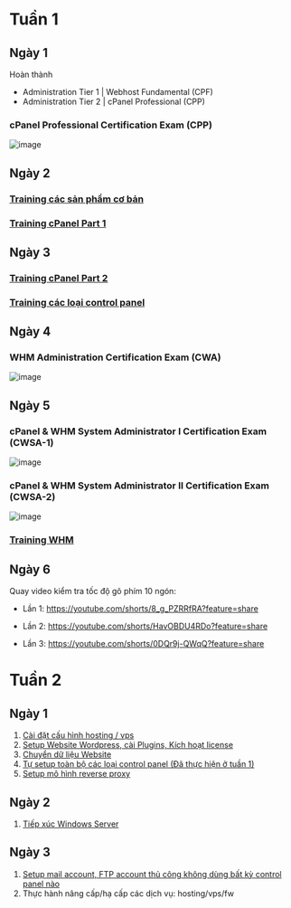 
# Tuần 1
## Ngày 1
Hoàn thành 
- Administration Tier 1 | Webhost Fundamental (CPF)
- Administration Tier 2 | cPanel Professional (CPP)

### cPanel Professional Certification Exam (CPP)

![image](https://github.com/user-attachments/assets/5b593f6c-8a8c-4500-9e13-b53ee3984094)


## Ngày 2
### [Training các sản phẩm cơ bản](https://github.com/TRI4548/Vietnix/blob/main/KienThuc/SanPhamCoBan.md#c%C3%A1c-s%E1%BA%A3n-ph%E1%BA%A9m-c%C6%A1-b%E1%BA%A3n)
### [Training cPanel Part 1](https://github.com/TRI4548/Vietnix/blob/main/KienThuc/cPanel_Part1.md)


## Ngày 3
### [Training cPanel Part 2](https://github.com/TRI4548/Vietnix/blob/main/KienThuc/cPanel_Part%202.md)
### [Training các loại control panel](https://github.com/TRI4548/Vietnix/blob/main/KienThuc/ControlPanel.md)


## Ngày 4
### WHM Administration Certification Exam (CWA)

![image](https://github.com/user-attachments/assets/fc242919-ae41-4710-871a-fdc12973f47a)


## Ngày 5
### cPanel & WHM System Administrator I Certification Exam (CWSA-1)

![image](https://github.com/user-attachments/assets/4f941324-6e3a-4675-8338-402b7987ee77)

### cPanel & WHM System Administrator II Certification Exam (CWSA-2)

![image](https://github.com/user-attachments/assets/8c72a8bd-383e-4717-b112-42b6cfaf0ecc)

### [Training WHM](https://github.com/TRI4548/Vietnix/blob/main/KienThuc/WHM.md)

## Ngày 6
Quay video kiểm tra tốc độ gõ phím 10 ngón:

- Lần 1: https://youtube.com/shorts/8_g_PZRRfRA?feature=share

- Lần 2: https://youtube.com/shorts/HavOBDU4RDo?feature=share

- Lần 3: https://youtube.com/shorts/0DQr9j-QWqQ?feature=share


# Tuần 2
## Ngày 1
1. [Cài đặt cấu hình hosting / vps](https://github.com/TRI4548/Vietnix/blob/main/KienThuc/Tuan2/SetupHosting_VPS.md)
2. [Setup Website Wordpress, cài Plugins, Kích hoạt license](https://github.com/TRI4548/Vietnix/blob/main/KienThuc/Tuan2/SetupWordpress.md)
3. [Chuyển dữ liệu Website](https://github.com/TRI4548/Vietnix/blob/main/KienThuc/Tuan2/ChuyenDuLieuWebsite.md)
4. [Tự setup toàn bộ các loại control panel (Đã thực hiện ở tuần 1)](https://github.com/TRI4548/Vietnix/blob/main/KienThuc/ControlPanel.md)
5. [Setup mô hình reverse proxy](https://github.com/TRI4548/Vietnix/blob/main/KienThuc/Tuan2/ReverseProxyModel.md)

## Ngày 2
1. [Tiếp xúc Windows Server](https://github.com/TRI4548/Vietnix/blob/main/KienThuc/Tuan2/WindowsServer.md)

## Ngày 3
1. [Setup mail account, FTP account thủ công không dùng bất kỳ control panel nào](https://github.com/TRI4548/Vietnix/blob/main/KienThuc/Tuan2/Mail_FTP.md)
2. Thực hành nâng cấp/hạ cấp các dịch vụ: hosting/vps/fw

